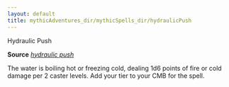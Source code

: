 ```yaml
---
layout: default
title: mythicAdventures_dir/mythicSpells_dir/hydraulicPush
---
```

Hydraulic Push

**Source** [_hydraulic push_](../../advanced_dir/spells_dir/hydraulicPush#_hydraulic-push-)

The water is boiling hot or freezing cold, dealing 1d6 points of fire or cold damage per 2 caster levels. Add your tier to your CMB for the spell.

